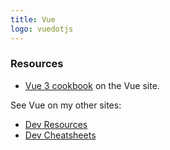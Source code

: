 ```yaml
---
title: Vue
logo: vuedotjs
---
```


### Resources 

- [Vue 3 cookbook](https://v3.vuejs.org/cookbook/) on the Vue site.

See Vue on my other sites:

- [Dev Resources](https://michaelcurrin.github.io/dev-resources/resources/javascript/packages/vue/)
- [Dev Cheatsheets](https://michaelcurrin.github.io/dev-cheatsheets/cheatsheets/javascript/packages/vue/)
